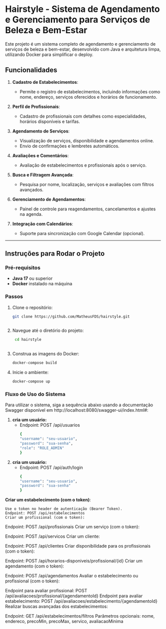 # Hairstyle - Sistema de Agendamento e Gerenciamento para Serviços de Beleza e Bem-Estar

Este projeto é um sistema completo de agendamento e gerenciamento de serviços de beleza e bem-estar, desenvolvido com Java e arquitetura limpa, utilizando Docker para simplificar o deploy.

## Funcionalidades

1. **Cadastro de Estabelecimentos**:
    - Permite o registro de estabelecimentos, incluindo informações como nome, endereço, serviços oferecidos e horários de funcionamento.

2. **Perfil de Profissionais**:
    - Cadastro de profissionais com detalhes como especialidades, horários disponíveis e tarifas.

3. **Agendamento de Serviços**:
    - Visualização de serviços, disponibilidade e agendamentos online.
    - Envio de confirmações e lembretes automáticos.

4. **Avaliações e Comentários**:
    - Avaliação de estabelecimentos e profissionais após o serviço.

5. **Busca e Filtragem Avançada**:
    - Pesquisa por nome, localização, serviços e avaliações com filtros avançados.

6. **Gerenciamento de Agendamentos**:
    - Painel de controle para reagendamentos, cancelamentos e ajustes na agenda.

7. **Integração com Calendários**:
    - Suporte para sincronização com Google Calendar (opcional).

---

## Instruções para Rodar o Projeto

### Pré-requisitos

- **Java 17** ou superior
- **Docker** instalado na máquina

### Passos

1. Clone o repositório:
   ```bash
   git clone https://github.com/MatheusFDS/hairstyle.git
    
2. Navegue até o diretório do projeto:  
   ```bash
    cd hairstyle
      
3. Construa as imagens do Docker:
    ```bash
    docker-compose build
 
4. Inicie o ambiente:
     ```bash
     docker-compose up

###  Fluxo de Uso do Sistema
Para utilizar o sistema, siga a sequência abaixo usando a documentação Swagger disponível em http://localhost:8080/swagger-ui/index.html#:
1. **cria um usuário:**
   - Endpoint: POST /api/usuarios
       ```bash
     {
     "username": "seu-usuario",
     "password": "sua-senha",
     "role": "ROLE_ADMIN"
     }
  
2. **cria um usuário:**
   - Endpoint: POST /api/auth/login
       ```bash
     {
     "username": "seu-usuario",
     "password": "sua-senha"
     }

**Criar um estabelecimento (com o token)**:

    Use o token no header de autenticação (Bearer Token).
    Endpoint: POST /api/estabelecimentos
    Criar um profissional (com o token):

Endpoint: POST /api/profissionais
Criar um serviço (com o token):

Endpoint: POST /api/servicos
Criar um cliente:

Endpoint: POST /api/clientes
Criar disponibilidade para os profissionais (com o token):

Endpoint: POST /api/horarios-disponiveis/profissional/{id}
Criar um agendamento (com o token):

Endpoint: POST /api/agendamentos
Avaliar o estabelecimento ou profissional (com o token):

Endpoint para avaliar profissional: POST /api/avaliacoes/profissional/{agendamentoId}
Endpoint para avaliar estabelecimento: POST /api/avaliacoes/estabelecimento/{agendamentoId}
Realizar buscas avançadas dos estabelecimentos:

Endpoint: GET /api/estabelecimentos/filtros
Parâmetros opcionais: nome, endereco, precoMin, precoMax, servico, avaliacaoMinima